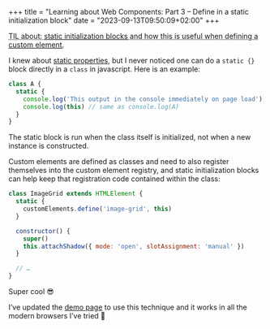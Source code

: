 +++
title = "Learning about Web Components: Part 3 – Define in a static initialization block"
date = "2023-09-13T09:50:09+02:00"
+++

<abbr title="Today I learned">TIL<abbr> about: [static initialization blocks][] and how this is useful when defining a [custom element][].

I knew about [static properties][], but I never noticed one can do a `static {}` block directly in a `class` in javascript. Here is an example:

```js
class A {
  static {
    console.log('This output in the console immediately on page load')
    console.log(this) // same as console.log(A)
  }
}
```

The static block is run when the class itself is initialized, not when a new instance is constructed.

Custom elements are defined as classes and need to also register themselves into the custom element registry, and static initialization blocks can help keep that registration code contained within the class:

```js
class ImageGrid extends HTMLElement {
  static {
    customElements.define('image-grid', this)
  }

  constructor() {
    super()
    this.attachShadow({ mode: 'open', slotAssignment: 'manual' })
  }

  // …
}
```

Super cool 😎

I’ve updated the [demo page](./demo.html) to use this technique and it works in all the modern browsers I’ve tried 💪

[static initialization blocks]: https://developer.mozilla.org/en-US/docs/Web/JavaScript/Reference/Classes/Static_initialization_blocks
[custom element]: https://developer.mozilla.org/en-US/docs/Web/API/Web_components/Using_custom_elements
[static properties]: https://developer.mozilla.org/en-US/docs/Web/JavaScript/Reference/Classes/static

